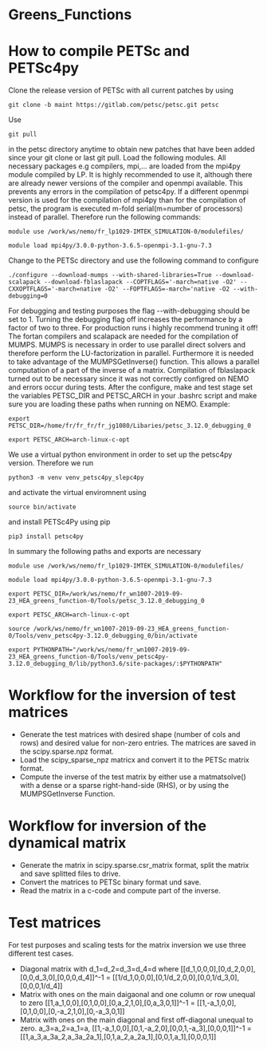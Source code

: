 # Greens_Functions
# How to compile PETSc and PETSc4py
Clone the release version of PETSc with all current patches by using

`git clone -b maint https://gitlab.com/petsc/petsc.git petsc`

Use 

`git pull `

in the petsc directory anytime to obtain new patches that have been added since your git clone or last git pull.
Load the following modules. All necessary packages e.g compilers, mpi,... are loaded from the mpi4py module compiled by LP. It is highly recommended to use it, although there are already newer versions of the compiler and openmpi available. This prevents any errors in the compilation of petsc4py. If a different openmpi version is used for the compilation of mpi4py than for the compilation of petsc, the program is executed m-fold serial(m=number of processors) instead of parallel. Therefore run the following commands: 
 
`module use /work/ws/nemo/fr_lp1029-IMTEK_SIMULATION-0/modulefiles/`

`module load mpi4py/3.0.0-python-3.6.5-openmpi-3.1-gnu-7.3 `

Change to the PETSc directory and use the following command to configure

`./configure --download-mumps --with-shared-libraries=True --download-scalapack --download-fblaslapack --COPTFLAGS='-march=native -O2' --CXXOPTFLAGS='-march=native -O2' --FOPTFLAGS=-march='native -O2 --with-debugging=0 `

For debugging and testing purposes the flag --with-debugging should be set to 1. Turning the debugging flag off increases the performance by a factor of two to three. For production runs i highly recommend truning it off! The fortan compilers and scalapack are needed for the compilation of MUMPS. MUMPS is necessary in order to use parallel direct solvers and therefore perform the LU-factorization in parallel. Furthermore it is needed to take advantage of the MUMPSGetInverse() function. This allows a parallel computation of a part of the inverse of a matrix. Compilation of fblaslapack turned out to be necessary since it was not correctly configred on NEMO and errors occur during tests. After the configure, make and test stage set the variables PETSC_DIR and PETSC_ARCH in your .bashrc script and make sure you are loading these paths when running on NEMO. Example:

`export PETSC_DIR=/home/fr/fr_fr/fr_jg1080/Libaries/petsc_3.12.0_debugging_0`

`export PETSC_ARCH=arch-linux-c-opt` 

We use a virtual python environment in order to set up the petsc4py version. Therefore we run 

`python3 -m venv venv_petsc4py_slepc4py`

and activate the virtual enviromnent using 

`source bin/activate`

and install PETSc4Py using pip

`pip3 install petsc4py`

In summary the following paths and exports are necessary 

`module use /work/ws/nemo/fr_lp1029-IMTEK_SIMULATION-0/modulefiles/`

`module load mpi4py/3.0.0-python-3.6.5-openmpi-3.1-gnu-7.3`

`export PETSC_DIR=/work/ws/nemo/fr_wn1007-2019-09-23_HEA_greens_function-0/Tools/petsc_3.12.0_debugging_0`

`export PETSC_ARCH=arch-linux-c-opt`

`source /work/ws/nemo/fr_wn1007-2019-09-23_HEA_greens_function-0/Tools/venv_petsc4py-3.12.0_debugging_0/bin/activate`

`export PYTHONPATH="/work/ws/nemo/fr_wn1007-2019-09-23_HEA_greens_function-0/Tools/venv_petsc4py-3.12.0_debugging_0/lib/python3.6/site-packages/:$PYTHONPATH"`


# Workflow for the inversion of test matrices
* Generate the test matrices with desired shape (number of cols and rows) and desired value for non-zero entries. The matrices are saved in the scipy.sparse.npz format. 
* Load the scipy_sparse_npz matricx and convert it to the PETSc matrix format. 
* Compute the inverse of the test matrix by either use a matmatsolve() with a dense or a sparse right-hand-side (RHS), or by using the MUMPSGetInverse Function. 

# Workflow for inversion of the dynamical matrix 
* Generate the matrix in scipy.sparse.csr_matrix format, split the matrix and save splitted files to drive.
* Convert the matrices to PETSc binary format und save. 
* Read the matrix in a c-code and compute part of the inverse.

# Test matrices 
For test purposes and scaling tests for the matrix inversion we use three different test cases.
* Diagonal matrix with d_1=d_2=d_3=d_4=d where [[d_1,0,0,0],[0,d_2,0,0],[0,0,d_3,0],[0,0,0,d_4]]^-1 = [[1/d_1,0,0,0],[0,1/d_2,0,0],[0,0,1/d_3,0],[0,0,0,1/d_4]]
* Matrix with ones on the main daigaonal and one column or row unequal to zero [[1,a_1,0,0],[0,1,0,0],[0,a_2,1,0],[0,a_3,0,1]]^-1 = [[1,-a_1,0,0],[0,1,0,0],[0,-a_2,1,0],[0,-a_3,0,1]]
* Matrix with ones on the main diagonal and first off-diagonal unequal to zero. a_3=a_2=a_1=a, [[1,-a_1,0,0],[0,1,-a_2,0],[0,0,1,-a_3],[0,0,0,1]]^-1 = [[1,a_3,a_3a_2,a_3a_2a_1],[0,1,a_2,a_2a_1],[0,0,1,a_1],[0,0,0,1]] 
